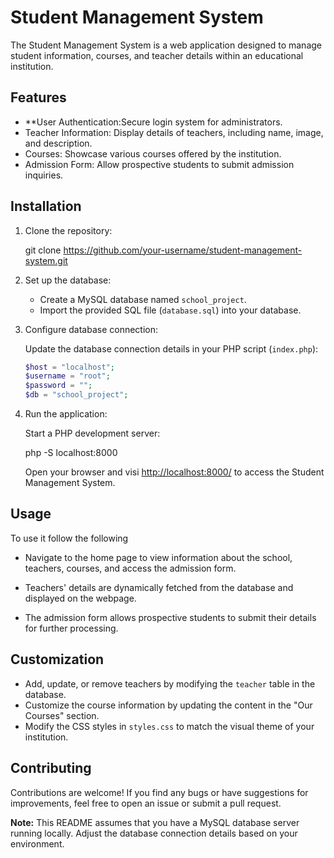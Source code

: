 # Student Management System

The Student Management System is a web application designed to manage student information, courses, and teacher details within an educational institution.

## Features

- **User Authentication:Secure login system for administrators.
- Teacher Information: Display details of teachers, including name, image, and description.
- Courses: Showcase various courses offered by the institution.
- Admission Form: Allow prospective students to submit admission inquiries.

## Installation

1. Clone the repository:

    git clone https://github.com/your-username/student-management-system.git
  
2. Set up the database:

    - Create a MySQL database named `school_project`.
    - Import the provided SQL file (`database.sql`) into your database.

3. Configure database connection:

    Update the database connection details in your PHP script (`index.php`):

    ```php
    $host = "localhost";
    $username = "root";
    $password = "";
    $db = "school_project";
    ```

4. Run the application:

    Start a PHP development server:

    php -S localhost:8000
    
    Open your browser and visi [http://localhost:8000/](http://localhost:8000/) to access the Student Management System.

## Usage

To use it follow the following 
- Navigate to the home page to view information about the school, teachers, courses, and access the admission form.

- Teachers' details are dynamically fetched from the database and displayed on the webpage.
- The admission form allows prospective students to submit their details for further processing.

## Customization

- Add, update, or remove teachers by modifying the `teacher` table in the database.
- Customize the course information by updating the content in the "Our Courses" section.
- Modify the CSS styles in `styles.css` to match the visual theme of your institution.

## Contributing

Contributions are welcome! If you find any bugs or have suggestions for improvements, feel free to open an issue or submit a pull request.

**Note:** This README assumes that you have a MySQL database server running locally. Adjust the database connection details based on your environment.

